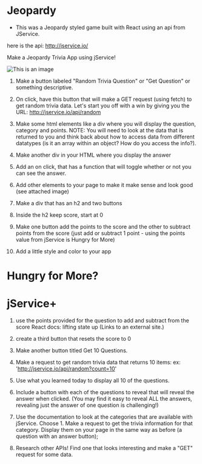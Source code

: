 # Jeopardy

- This was a Jeopardy styled game built with React using an api from JService.

here is the api: http://jservice.io/

Make a Jeopardy Trivia App using jService!

![This is an image](https://i.imgur.com/gw3cvyD.png)

1. Make a button labeled "Random Trivia Question" or "Get Question" or something descriptive.

2. On click, have this button that will make a GET request (using fetch) to get random trivia data. Let's start you off with a win by giving you the URL: http://jservice.io/api/random

3. Make some html elements like a div where you will display the question, category and points. NOTE: You will need to look at the data that is returned to you and think back about how to access data from different datatypes (is it an array within an object? How do you access the info?).

4. Make another div in your HTML where you display the answer

5. Add an on click, that has a function that will toggle whether or not you can see the answer.

6. Add other elements to your page to make it make sense and look good (see attached image)

7. Make a div that has an h2 and two buttons

8. Inside the h2 keep score, start at 0

9. Make one button add the points to the score and the other to subtract points from the score (just add or subtract 1 point - using the points value from jService is Hungry for More)

10. Add a little style and color to your app

# Hungry for More?

# jService+

1. use the points provided for the question to add and subtract from the score React docs: lifting state up (Links to an external site.)

2. create a third button that resets the score to 0

3. Make another button titled Get 10 Questions.

4. Make a request to get random trivia data that returns 10 items: ex: 'http://jservice.io/api/random?count=10'

5. Use what you learned today to display all 10 of the questions.

6. Include a button with each of the questions to reveal that will reveal the answer when clicked. (You may find it easy to reveal ALL the answers, revealing just the answer of one question is challenging!)

7. Use the documentation to look at the categories that are available with jService. Choose 1. Make a request to get the trivia information for that category. Display them on your page in the same way as before (a question with an answer button);

8. Research other APIs! Find one that looks interesting and make a "GET" request for some data.

